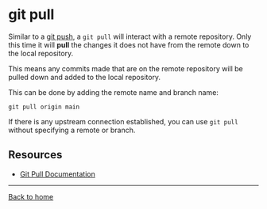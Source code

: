 # git pull

Similar to a [git push](./Push.md), a `git pull` will interact with a remote repository.  Only this time it will **pull** the changes it does not have from the remote down to the local repository.  

This means any commits made that are on the remote repository will be pulled down and added to the local repository.  

This can be done by adding the remote name and branch name:
```
git pull origin main
```

If there is any upstream connection established, you can use `git pull` without specifying a remote or branch.

## Resources

- [Git Pull Documentation](https://git-scm.com/docs/git-pull)

---

[Back to home](../README.md)
